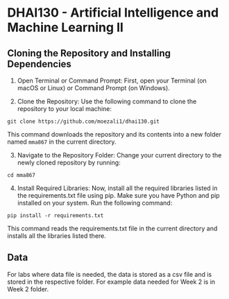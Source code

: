 # DHAI130 - Artificial Intelligence and Machine Learning II

## Cloning the Repository and Installing Dependencies

1. Open Terminal or Command Prompt: First, open your Terminal (on macOS or Linux) or Command Prompt (on Windows).

2. Clone the Repository: Use the following command to clone the repository to your local machine:

```
git clone https://github.com/moezali1/dhai130.git
```

This command downloads the repository and its contents into a new folder named `mma867` in the current directory.

3. Navigate to the Repository Folder: Change your current directory to the newly cloned repository by running:

```
cd mma867
```

4. Install Required Libraries: Now, install all the required libraries listed in the requirements.txt file using pip. Make sure you have Python and pip installed on your system. Run the following command:

```
pip install -r requirements.txt
```

This command reads the requirements.txt file in the current directory and installs all the libraries listed there.

## Data
For labs where data file is needed, the data is stored as a csv file and is stored in the respective folder. For example data needed for Week 2 is in Week 2 folder.
